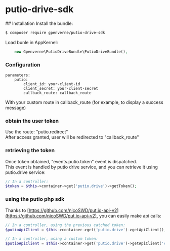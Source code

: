 # putio-drive-sdk

## Installation
Install the bundle:
```bash
$ composer require gpenverne/putio-drive-sdk
```

Load bunle in AppKernel:
```php
    new Gpenverne\PutioDriveBundle\PutioDriveBundle(),
```

### Configuration
```
parameters:
    putio:
        client_id: your-client-id
        client_secret: your-client-secret
        callback_route: callback_route
```
With your custom route in callback_route (for example, to display a success message)

### obtain the user token
Use the route: "putio.redirect"  
After access granted, user will be redirected to "callback_route"

### retrieving the token
Once token obtained, "events.putio.token" event is dispatched.  
This event is handled by putio drive service, and you can retrieve it using putio.drive service:
```php
// In a controller:
$token = $this->container->get('putio.drive')->getToken();
```

### using the putio php sdk
Thanks to [https://github.com/nicoSWD/put.io-api-v2](https://github.com/nicoSWD/put.io-api-v2), you can easily make api calls:
```php
// In a controller, using the previous catched token:
$putioApiClient = $this->container->get('putio.drive')->getApiClient();

// In a controller, using a custom token:
$putioApiClient = $this->container->get('putio.drive')->getApiClient('custom token');
```
